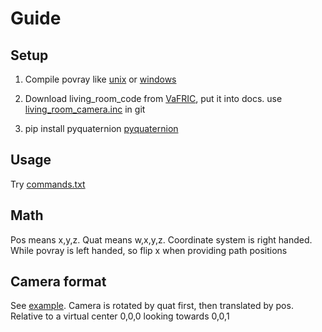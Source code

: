 # Guide

## Setup

1. Compile povray like [unix](../unix/README) or [windows](../windows/readme.txt)

2. Download living_room_code from [VaFRIC](http://www.doc.ic.ac.uk/~ahanda/VaFRIC/living_room.html), put it into docs. use [living_room_camera.inc](living_room_code/living_room_camera.inc) in git

3. pip install pyquaternion [pyquaternion](http://kieranwynn.github.io/pyquaternion/)

## Usage

Try [commands.txt](example/commands.txt)

## Math

Pos means x,y,z. Quat means w,x,y,z. Coordinate system is right handed.
While povray is left handed, so flip x when providing path positions

## Camera format

See [example](example/camera.xml). Camera is rotated by quat first, then translated by pos.
Relative to a virtual center 0,0,0 looking towards 0,0,1

